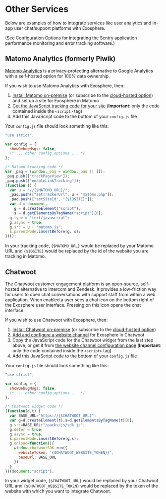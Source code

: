 # Other Services

Below are examples of how to integrate services like user analytics and in-app user chat/support platforms with Exosphere.

(See [Configuration Options](./config-options.md#example-sentry-configuration) for integrating the Sentry application performance monitoring and error tracking software.)

## Matomo Analytics (formerly Piwik)

[Matomo Analytics](https://matomo.org/) is a privacy-protecting alternative to Google Analytics with a self-hosted option for 100% data ownership.

If you wish to use Matomo Analytics with Exosphere, then:

1. [Install Matomo on-premise](https://matomo.org/faq/on-premise/installing-matomo/) (or subscribe to the [cloud-hosted option](https://matomo.org/)) and set up a site for Exosphere in Matomo
2. [Get the JavaScript tracking code for your site](https://developer.matomo.org/guides/tracking-javascript-guide) (**Important**: only the code contained inside the `<script>` tag)
3. Add this JavaScript code to the bottom of your `config.js` file

Your `config.js` file should look something like this:

```javascript
"use strict";

var config = {
  showDebugMsgs: false,
  /* ... other config options ... */
};

/* Matomo tracking code */
var _paq = (window._paq = window._paq || []);
_paq.push(["trackPageView"]);
_paq.push(["enableLinkTracking"]);
(function () {
  var u = "//{$MATOMO_URL}/";
  _paq.push(["setTrackerUrl", u + "matomo.php"]);
  _paq.push(["setSiteId", "{$IDSITE}"]);
  var d = document,
    g = d.createElement("script"),
    s = d.getElementsByTagName("script")[0];
  g.type = "text/javascript";
  g.async = true;
  g.src = u + "matomo.js";
  s.parentNode.insertBefore(g, s);
})();
```

In your tracking code, `{$MATOMO_URL}` would be replaced by your Matomo URL and `{$IDSITE}` would be replaced by the id of the website you are tracking in Matomo.

## Chatwoot

The [Chatwoot](https://www.chatwoot.com/) customer engagement platform is an open-source, self-hosted alternative to Intercom and Zendesk. It provides a low-friction way for users to open chat conversations with support staff from within a web application. When enabled a user sees a chat icon on the bottom right of the Exosphere user interface. Pressing on this icon opens the chat interface.

If you wish to use Chatwoot with Exosphere, then:

1. [Install Chatwoot on-premise](https://www.chatwoot.com/docs/self-hosted) (or subscribe to the [cloud-hosted option](https://www.chatwoot.com/pricing))
2. [Add and configure a website channel](https://www.chatwoot.com/docs/product/channels/live-chat/create-website-channel/) for Exosphere in Chatwoot
3. Copy the JavaScript code for the Chatwoot widget from the last step above, or get it from [the website channel configuration page](https://www.chatwoot.com/docs/user-guide/setting-up-chatwootwidget/) (**Important**: only the code contained inside the `<script>` tag) 
4. Add this JavaScript code to the bottom of your `config.js` file

Your `config.js` file should look something like this:

```javascript
"use strict";

var config = {
  showDebugMsgs: false,
  /* ... other config options ... */
};

/* Chatwoot widget code */
(function(d,t) {
  var BASE_URL="https://{$CHATWOOT_URL}";
  var g=d.createElement(t),s=d.getElementsByTagName(t)[0];
  g.src=BASE_URL+"/packs/js/sdk.js";
  g.defer = true;
  g.async = true;
  s.parentNode.insertBefore(g,s);
  g.onload=function(){
    window.chatwootSDK.run({
      websiteToken: '{$CHATWOOT_WEBSITE_TOKEN}}',
      baseUrl: BASE_URL
    })
  }
})(document,"script");
```

In your widget code, `{$CHATWOOT_URL}` would be replaced by your Chatwoot URL and `{$CHATWOOT_WEBSITE_TOKEN}` would be replaced by the token of the website with which you want to integrate Chatwoot.
